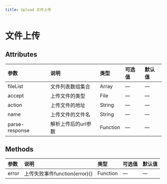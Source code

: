 ```yaml
---
title: Upload 文件上传
---
```


# 文件上传


<ClientOnly>
<upload-demo-1></upload-demo-1>
<upload-demo-2></upload-demo-2>
</ClientOnly>

## Attributes
| 参数          | 说明          |   类型  | 可选值  | 默认值  |
| :------------- |:-------------|:-------|:-------|:-------|
| fileList         | 文件列表数组集合      |  Array |   —  |   —  |
| accept | 上传文件的类型    |  File |   — |     — |
| action | 上传文件的地址   |  String |  — |   — |
| name | 上传文件的文件名   |  String |  — |   — |
| parse-response | 解析上传后的url参数  |  Function |  —|   — |

## Methods
| 参数          | 说明          |   类型  | 可选值  | 默认值  |
| :------------- |:-------------|:-------|:-------|:-------|
| error        | 上传失败事件function(error){}      |  Function |   —  |   —  |



